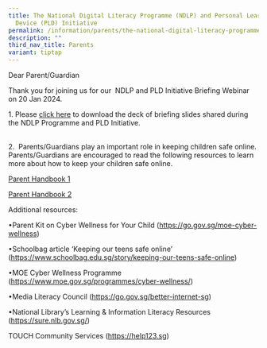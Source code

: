 ```yaml
---
title: The National Digital Literacy Programme (NDLP) and Personal Learning
  Device (PLD) Initiative
permalink: /information/parents/the-national-digital-literacy-programme-ndlp-n-personal-learning-device-pld/
description: ""
third_nav_title: Parents
variant: tiptap
---
```

<p>Dear Parent/Guardian</p><p>Thank you for joining us for our&nbsp;&nbsp;NDLP and PLD Initiative Briefing&nbsp;Webinar on 20 Jan 2024.&nbsp;</p><p></p><p>1. Please <a href="/files/NDLP_Briefing_20_Jan_2024_for_school_website.pdf" rel="noopener noreferrer nofollow" target="_blank">click here</a> to download the deck of briefing slides shared during the NDLP Programme and PLD Initiative.</p><p><br>2.&nbsp; Parents/Guardians play an important role in keeping children safe online. Parents/Guardians are encouraged to read the following resources to learn more about how to keep your children safe online.</p><p><a href="/files/IP2___Parent_Handbook__I__2024_FINAL.pdf" rel="noopener noreferrer nofollow" target="_blank">Parent Handbook 1</a></p><p><a href="/files/IP3___Parent_Handbook__II__2024_FINAL.pdf" rel="noopener noreferrer nofollow" target="_blank">Parent Handbook 2</a></p><p>Additional resources:</p><p>•Parent Kit on Cyber Wellness for Your Child (<a href="https://go.gov.sg/moe-cyber-wellness" rel="noopener noreferrer nofollow" target="_blank">https://go.gov.sg/moe-cyber-wellness</a>)</p><p>•Schoolbag article ‘Keeping our teens safe online’ (<a href="https://go.gov.sg/moe-cyber-wellness" rel="noopener noreferrer nofollow" target="_blank">https://www.schoolbag.edu.sg/story/keeping-our-teens-safe-online</a>)</p><p>•MOE Cyber Wellness Programme (<a href="https://go.gov.sg/moe-cyber-wellness" rel="noopener noreferrer nofollow" target="_blank">https://www.moe.gov.sg/programmes/cyber-wellness/</a>)</p><p>•Media Literacy Council (<a href="https://go.gov.sg/moe-cyber-wellness" rel="noopener noreferrer nofollow" target="_blank">https://go.gov.sg/better-internet-sg</a>)</p><p>•National Library’s Learning &amp; Information Literacy Resources (<a href="https://go.gov.sg/moe-cyber-wellness" rel="noopener noreferrer nofollow" target="_blank">https://sure.nlb.gov.sg/</a>)</p><p>TOUCH Community Services (<a href="https://go.gov.sg/moe-cyber-wellness" rel="noopener noreferrer nofollow" target="_blank">https://help123.sg</a>)</p>